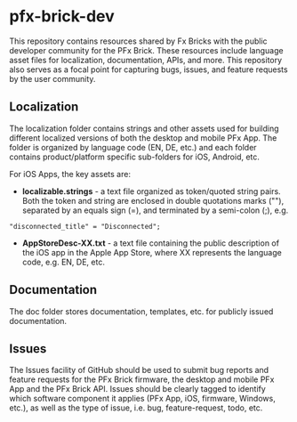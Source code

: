 # pfx-brick-dev

This repository contains resources shared by Fx Bricks with the public developer community for the PFx Brick. These resources include language asset files for localization, documentation, APIs, and more. This repository also serves as a focal point for capturing bugs, issues, and feature requests by the user community.

## Localization

The localization folder contains strings and other assets used for building different localized versions of both the desktop and mobile PFx App. The folder is organized by language code (EN, DE, etc.) and each folder contains product/platform specific sub-folders for iOS, Android, etc.

For iOS Apps, the key assets are:
* **localizable.strings** - a text file organized as token/quoted string pairs. Both the token and string are enclosed in double quotations marks (""), separated by an equals sign (=), and terminated by a semi-colon (;), e.g.
```
"disconnected_title" = "Disconnected";
```
* **AppStoreDesc-XX.txt** - a text file containing the public description of the iOS app in the Apple App Store, where XX represents the language code, e.g. EN, DE, etc.

## Documentation

The doc folder stores documentation, templates, etc. for publicly issued documentation.

## Issues

The Issues facility of GitHub should be used to submit bug reports and feature requests for the PFx Brick firmware, the desktop and mobile PFx App and the PFx Brick API.  Issues should be clearly tagged to identify which software component it applies (PFx App, iOS, firmware, Windows, etc.), as well as the type of issue, i.e. bug, feature-request, todo, etc. 

